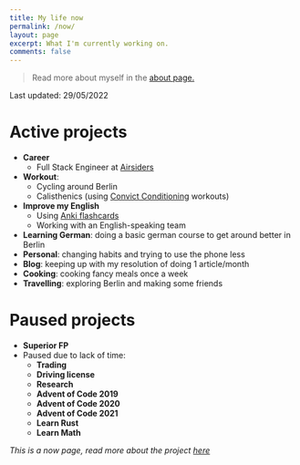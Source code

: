 ```yaml
---
title: My life now
permalink: /now/
layout: page
excerpt: What I'm currently working on.
comments: false
---
```


> Read more about myself in the [about page.](../about)

Last updated: 29/05/2022

# Active projects

- **Career**
  - Full Stack Engineer at [Airsiders](https://airsiders.com/)
- **Workout**: 
  - Cycling around Berlin
  - Calisthenics (using [Convict Conditioning](https://www.goodreads.com/book/show/7305111-convict-conditioning) workouts)
- **Improve my English**
  - Using [Anki flashcards](https://apps.ankiweb.net/)
  - Working with an English-speaking team
- **Learning German**: doing a basic german course to get around better in Berlin
- **Personal**: changing habits and trying to use the phone less
- **Blog**: keeping up with my resolution of doing 1 article/month
- **Cooking**: cooking fancy meals once a week
- **Travelling**: exploring Berlin and making some friends

# Paused projects

- **Superior FP**
- Paused due to lack of time:
  - **Trading**
  - **Driving license**
  - **Research**
  - **Advent of Code 2019**
  - **Advent of Code 2020**
  - **Advent of Code 2021**
  - **Learn Rust**
  - **Learn Math**
 
_This is a now page, read more about the project [here](https://nownownow.com/about)_
